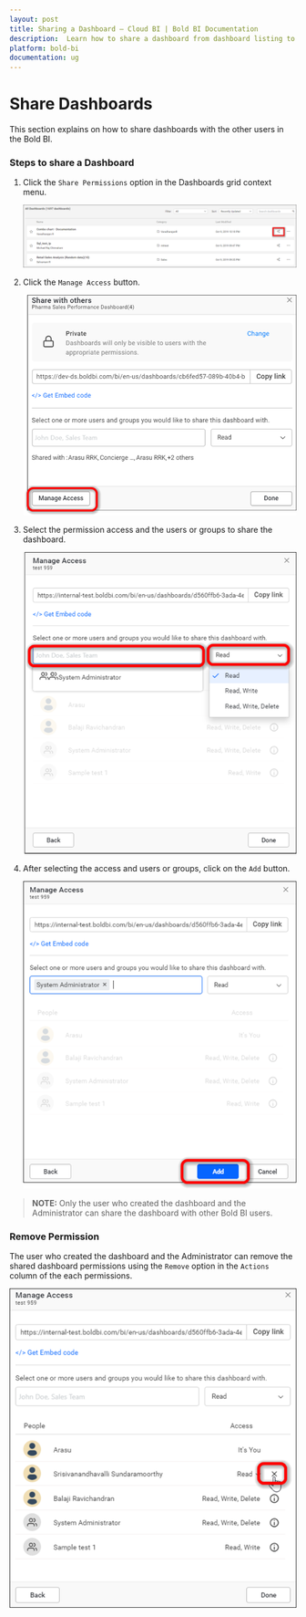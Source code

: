 ```yaml
---
layout: post
title: Sharing a Dashboard – Cloud BI | Bold BI Documentation
description:  Learn how to share a dashboard from dashboard listing to selected recipients in same server and revoke the same when needed in Bold BI Cloud.
platform: bold-bi
documentation: ug
---
```


# Share Dashboards

This section explains on how to share dashboards with the other users in the Bold BI. 

### Steps to share a Dashboard

1. Click the `Share Permissions` option in the Dashboards grid context menu.

	![Manage Permission](/static/assets/cloud/managing-resources/manage-dashboards/images/manage-permission-context.png)

2. Click the `Manage Access` button.
    
	![Manage Access](/static/assets/cloud/managing-resources/manage-dashboards/images/manage-access.png)

3. Select the permission access and the users or groups to share the dashboard.
  
	![Share Dashboard](/static/assets/cloud/managing-resources/manage-dashboards/images/share-dashboard.png)

4. After selecting the access and users or groups, click on the `Add` button.

	![Add Permission](/static/assets/cloud/managing-resources/manage-dashboards/images/add-permission.png)
	
> **NOTE:**  Only the user who created the dashboard and the Administrator can share the dashboard with other Bold BI users.

### Remove Permission

The user who created the dashboard and the Administrator can remove the shared dashboard permissions using the `Remove` option in the `Actions` column of the each permissions.

![Add Permission](/static/assets/cloud/managing-resources/manage-dashboards/images/remove-permission.png)
	
